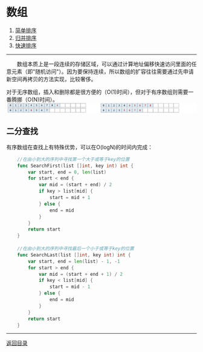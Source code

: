 # 数组
 1. [简单排序](01-A.md)
 2. [归并排序](01-B.md)
 3. [快速排序](01-C.md)

___
　　数组本质上是一段连续的存储区域，可以通过计算地址偏移快速访问里面的任意元素（即"随机访问"）。因为要保持连续，所以数组的扩容往往需要通过先申请新空间再拷贝的方法实现，比较奢侈。

对于无序数组，插入和删除都是很方便的（O(1)时间），但对于有序数组则需要一番腾挪（O(N)时间）。
![](../images/Array.png)

## 二分查找
有序数组在查找上有特殊优势，可以在O(logN)的时间内完成：
```go
	//在由小到大的序列中寻找第一个大于或等于key的位置
	func SearchFirst(list []int, key int) int {
		var start, end = 0, len(list)
		for start < end {
			var mid = (start + end) / 2
			if key > list[mid] {
				start = mid + 1
			} else {
				end = mid
			}
		}
		return start
	}

	//在由小到大的序列中寻找最后一个小于或等于key的位置
	func SearchLast(list []int, key int) int {
		var start, end = len(list) - 1, -1
		for start > end {
			var mid = (start + end + 1) / 2
			if key < list[mid] {
				start = mid - 1
			} else {
				end = mid
			}
		}
		return start
	}
```

---
[返回目录](../index.md)
